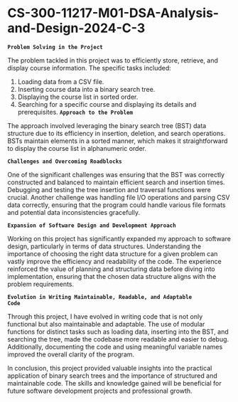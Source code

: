 # CS-300-11217-M01-DSA-Analysis-and-Design-2024-C-3


<code><b>Problem Solving in the Project</b> </code>

The problem tackled in this project was to efficiently store, retrieve, and display course information. The specific tasks included:

1. Loading data from a CSV file.
2. Inserting course data into a binary search tree.
3. Displaying the course list in sorted order.
4. Searching for a specific course and displaying its details and prerequisites.
<code><b>Approach to the Problem</b> </code>

The approach involved leveraging the binary search tree (BST) data structure due to its efficiency in insertion, deletion, and search operations. BSTs maintain elements in a sorted manner, which makes it straightforward to display the course list in alphanumeric order.

<code><b>Challenges and Overcoming Roadblocks</b> </code>

One of the significant challenges was ensuring that the BST was correctly constructed and balanced to maintain efficient search and insertion times. Debugging and testing the tree insertion and traversal functions were crucial. Another challenge was handling file I/O operations and parsing CSV data correctly, ensuring that the program could handle various file formats and potential data inconsistencies gracefully.

<code><b>Expansion of Software Design and Development Approach</b> </code>

Working on this project has significantly expanded my approach to software design, particularly in terms of data structures. Understanding the importance of choosing the right data structure for a given problem can vastly improve the efficiency and readability of the code. The experience reinforced the value of planning and structuring data before diving into implementation, ensuring that the chosen data structure aligns with the problem requirements.

<code><b>Evolution in Writing Maintainable, Readable, and Adaptable Code</b> </code>

Through this project, I have evolved in writing code that is not only functional but also maintainable and adaptable. The use of modular functions for distinct tasks such as loading data, inserting into the BST, and searching the tree, made the codebase more readable and easier to debug. Additionally, documenting the code and using meaningful variable names improved the overall clarity of the program.

In conclusion, this project provided valuable insights into the practical application of binary search trees and the importance of structured and maintainable code. The skills and knowledge gained will be beneficial for future software development projects and professional growth.
